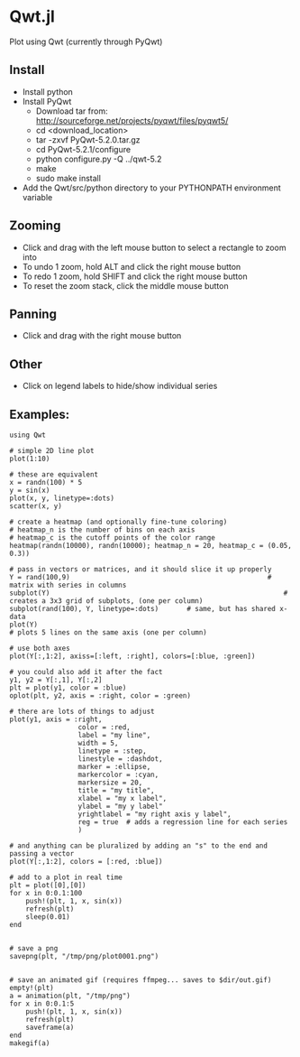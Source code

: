 # Qwt.jl
Plot using Qwt (currently through PyQwt)

## Install

- Install python
- Install PyQwt
  - Download tar from: http://sourceforge.net/projects/pyqwt/files/pyqwt5/
  - cd <download_location>
  - tar -zxvf PyQwt-5.2.0.tar.gz
  - cd PyQwt-5.2.1/configure
  - python configure.py -Q ../qwt-5.2
  - make
  - sudo make install
- Add the Qwt/src/python directory to your PYTHONPATH environment variable


## Zooming
- Click and drag with the left mouse button to select a rectangle to zoom into
- To undo 1 zoom, hold ALT and click the right mouse button
- To redo 1 zoom, hold SHIFT and click the right mouse button
- To reset the zoom stack, click the middle mouse button

## Panning
- Click and drag with the right mouse button

## Other

- Click on legend labels to hide/show individual series


## Examples:

```
using Qwt

# simple 2D line plot
plot(1:10)

# these are equivalent
x = randn(100) * 5
y = sin(x)
plot(x, y, linetype=:dots)
scatter(x, y)

# create a heatmap (and optionally fine-tune coloring)
# heatmap_n is the number of bins on each axis
# heatmap_c is the cutoff points of the color range
heatmap(randn(10000), randn(10000); heatmap_n = 20, heatmap_c = (0.05, 0.3))

# pass in vectors or matrices, and it should slice it up properly
Y = rand(100,9)  												# matrix with series in columns
subplot(Y) 															# creates a 3x3 grid of subplots, (one per column)
subplot(rand(100), Y, linetype=:dots)		# same, but has shared x-data
plot(Y)																	# plots 5 lines on the same axis (one per column)

# use both axes
plot(Y[:,1:2], axiss=[:left, :right], colors=[:blue, :green])

# you could also add it after the fact
y1, y2 = Y[:,1], Y[:,2]
plt = plot(y1, color = :blue)
oplot(plt, y2, axis = :right, color = :green)

# there are lots of things to adjust
plot(y1, axis = :right,
				 color = :red,
				 label = "my line",
				 width = 5,
				 linetype = :step,
				 linestyle = :dashdot,
				 marker = :ellipse,
				 markercolor = :cyan,
				 markersize = 20,
				 title = "my title",
				 xlabel = "my x label",
				 ylabel = "my y label"
				 yrightlabel = "my right axis y label",
				 reg = true  # adds a regression line for each series
				 ) 

# and anything can be pluralized by adding an "s" to the end and passing a vector
plot(Y[:,1:2], colors = [:red, :blue])

# add to a plot in real time
plt = plot([0],[0])
for x in 0:0.1:100
	push!(plt, 1, x, sin(x))
	refresh(plt)
	sleep(0.01)
end


# save a png
savepng(plt, "/tmp/png/plot0001.png")


# save an animated gif (requires ffmpeg... saves to $dir/out.gif)
empty!(plt)
a = animation(plt, "/tmp/png")
for x in 0:0.1:5
	push!(plt, 1, x, sin(x))
	refresh(plt)
	saveframe(a)
end
makegif(a)

```

